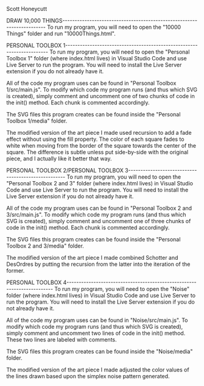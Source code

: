 Scott Honeycutt

DRAW 10,000 THINGS-----------------------------------------------------------------------
To run my program, you will need to open the "10000 Things" folder and run "10000Things.html". 

PERSONAL TOOLBOX 1-----------------------------------------------------------------------
To run my program, you will need to open the "Personal Toolbox 1" folder (where index.html lives) in Visual Studio Code and use Live Server to run the program. You will need to install the Live Server extension if you do not already have it.

All of the code my program uses can be found in "Personal Toolbox 1/src/main.js". To modify which code my program runs (and thus which SVG is created), simply comment and uncomment one of two chunks of code in the init() method. Each chunk is commented accordingly.

The SVG files this program creates can be found inside the "Personal Toolbox 1/media" folder.

The modified version of the art piece I made used recursion to add a fade effect without using the fill property. The color of each square fades to white when moving from the border of the square towards the center of the square. The difference is subtle unless put side-by-side with the original piece, and I actually like it better that way.

PERSONAL TOOLBOX 2/PERSONAL TOOLBOX 3----------------------------------------------------
To run my program, you will need to open the "Personal Toolbox 2 and 3" folder (where index.html lives) in Visual Studio Code and use Live Server to run the program. You will need to install the Live Server extension if you do not already have it.

All of the code my program uses can be found in "Personal Toolbox 2 and 3/src/main.js". To modify which code my program runs (and thus which SVG is created), simply comment and uncomment one of three chunks of code in the init() method. Each chunk is commented accordingly.

The SVG files this program creates can be found inside the "Personal Toolbox 2 and 3/media" folder.

The modified version of the art piece I made combined Schotter and DesOrdres by putting the recursion from the latter into the iteration of the former.

PERSONAL TOOLBOX 4------------------------------------------------------------------------
To run my program, you will need to open the "Noise" folder (where index.html lives) in Visual Studio Code and use Live Server to run the program. You will need to install the Live Server extension if you do not already have it.

All of the code my program uses can be found in "Noise/src/main.js". To modify which code my program runs (and thus which SVG is created), simply comment and uncomment two lines of code in the init() method. These two lines are labeled with comments.

The SVG files this program creates can be found inside the "Noise/media" folder.

The modified version of the art piece I made adjusted the color values of the lines drawn based upon the simplex noise pattern generated.